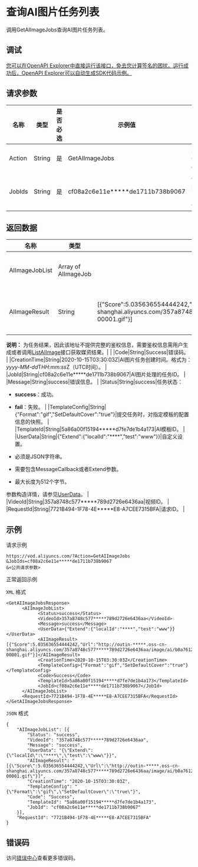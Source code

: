 # 查询AI图片任务列表

调用GetAIImageJobs查询AI图片任务列表。

## 调试

[您可以在OpenAPI Explorer中直接运行该接口，免去您计算签名的困扰。运行成功后，OpenAPI Explorer可以自动生成SDK代码示例。](https://api.aliyun.com/#product=vod&api=GetAIImageJobs&type=RPC&version=2017-03-21)

## 请求参数

|名称|类型|是否必选|示例值|描述|
|--|--|----|---|--|
|Action|String|是|GetAIImageJobs|系统规定参数。取值：**GetAIImageJobs**。 |
|JobIds|String|是|cf08a2c6e11e\*\*\*\*\*de1711b738b9067|任务ID。多个ID使用英文逗号（,）分隔，最大支持10个。 |

## 返回数据

|名称|类型|示例值|描述|
|--|--|---|--|
|AIImageJobList|Array of AIImageJob| |AI图片任务列表。 |
|AIImageResult|String|\[\{"Score":5.035636554444242,"Url":"http://outin-\*\*\*\*\*.oss-cn-shanghai.aliyuncs.com/357a8748c577\*\*\*\*\*789d2726e6436aa/image/ai/b0a7612554d\*\*\*\*\*5cbe3-00001.gif"\}\]|AI图片的OSS地址。

 **说明：** 为任务结果，因此该地址不提供完整的鉴权信息，需要鉴权信息需用户生成或者调用[ListAIImage](~~186924~~)接口获取媒资结果。\| |
|Code|String|Success|错误码。 |
|CreationTime|String|2020-10-15T03:30:03Z|AI图片任务创建时间。格式为：*yyyy-MM-dd*T*HH:mm:ss*Z（UTC时间）。 |
|JobId|String|cf08a2c6e11e\*\*\*\*\*de1711b738b9067|AI图片处理的任务ID。 |
|Message|String|success|错误信息。 |
|Status|String|success|任务状态：

 -   **success**：成功。
-   **fail**：失败。 |
|TemplateConfig|String|\{"Format":"gif","SetDefaultCover":"true"\}|提交任务时，对指定模板的配置信息的快照。 |
|TemplateId|String|5a86a00f15194\*\*\*\*\*d7fe7de1b4a173|AI模板ID。 |
|UserData|String|\{"Extend":\{"localId":"\*\*\*\*","test":"www"\}\}|自定义设置。

 -   必须是JSON字符串。
-   需要包含MessageCallback或者Extend参数。
-   最大长度为512个字节。

 参数构造详情，请参见[UserData](~~86952~~)。 |
|VideoId|String|357a8748c577\*\*\*\*\*789d2726e6436aa|视频ID。 |
|RequestId|String|7721B494-1F78-4E\*\*\*\*\*E8-A7CEE7315BFA|请求ID。 |

## 示例

请求示例

```
https://vod.aliyuncs.com/?Action=GetAIImageJobs
&JobIds=cf08a2c6e11e*****de1711b738b9067
&<公共请求参数>
```

正常返回示例

`XML` 格式

```
<GetAIImageJobsResponse>
      <AIImageJobList>
            <Status>success</Status>
            <VideoId>357a8748c577*****789d2726e6436aa</VideoId>
            <Message>success</Message>
            <UserData>{"Extend":{"localId":"****","test":"www"}}</UserData>
            <AIImageResult>[{"Score":5.035636554444242,"Url":"http://outin-*****.oss-cn-shanghai.aliyuncs.com/357a8748c577*****789d2726e6436aa/image/ai/b0a7612554d*****5cbe3-00001.gif"}]</AIImageResult>
            <CreationTime>2020-10-15T03:30:03Z</CreationTime>
            <TemplateConfig>{"Format":"gif","SetDefaultCover":"true"}</TemplateConfig>
            <Code>Success</Code>
            <TemplateId>5a86a00f15194*****d7fe7de1b4a173</TemplateId>
            <JobId>cf08a2c6e11e*****de1711b738b9067</JobId>
      </AIImageJobList>
      <RequestId>7721B494-1F78-4E*****E8-A7CEE7315BFA</RequestId>
</GetAIImageJobsResponse>
```

`JSON` 格式

```
{
	"AIImageJobList": [{
		"Status": "success",
		"VideoId": "357a8748c577*****789d2726e6436aa",
		"Message": "success",
		"UserData": "{\"Extend\":{\"localId\":\"****\",\"test\":\"www\"}}",
		"AIImageResult": "[{\"Score\":5.035636554444242,\"Url\":\"http://outin-*****.oss-cn-shanghai.aliyuncs.com/357a8748c577*****789d2726e6436aa/image/ai/b0a7612554d*****5cbe3-00001.gif\"}]",
		"CreationTime": "2020-10-15T03:30:03Z",
		"TemplateConfig": "{\"Format\":\"gif\",\"SetDefaultCover\":\"true\"}",
		"Code": "Success",
		"TemplateId": "5a86a00f15194*****d7fe7de1b4a173",
		"JobId": "cf08a2c6e11e*****de1711b738b9067"
	}],
	"RequestId": "7721B494-1F78-4E*****E8-A7CEE7315BFA"
}
```

## 错误码

访问[错误中心](https://error-center.aliyun.com/status/product/vod)查看更多错误码。

